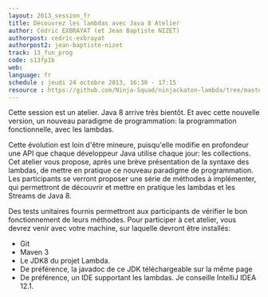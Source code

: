 ```yaml
---
layout: 2013_session_fr
title: Découvrez les lambdas avec Java 8 Atelier
author: Cédric EXBRAYAT (et Jean Baptiste NIZET)
authorpost: cedric-exbrayat
authorpost2: jean-baptiste-nizet
track: 13_fun_prog
code: s13fp1b
web: 
language: fr
schedule : jeudi 24 octobre 2013, 16:30 - 17:15
resource : https://github.com/Ninja-Squad/ninjackaton-lambda/tree/master/slides
---
```


Cette session est un atelier.
Java 8 arrive très bientôt. Et avec cette nouvelle version, un nouveau paradigme de programmation: la programmation fonctionnelle, avec les lambdas.

Cette évolution est loin d'être mineure, puisqu'elle modifie en profondeur une API que chaque développeur Java utilise chaque jour: les collections.
Cet atelier vous propose, après une brève présentation de la syntaxe des lambdas, de mettre en pratique ce nouveau paradigme de programmation. Les participants se verront proposer une série de méthodes à implémenter, qui permettront de découvrir et mettre en pratique les lambdas et les Streams de Java 8.

Des tests unitaires fournis permettront aux participants de vérifier le bon fonctionnement de leurs méthodes.
Pour participer à cet atelier, vous devrez venir avec votre machine, sur laquelle devront être installés:
* Git
* Maven 3
* Le JDK8 du projet Lambda.
* De préférence, la javadoc de ce JDK téléchargeable sur la même page
* De préférence, un IDE supportant les lambdas. Je conseille IntelliJ IDEA 12.1.

